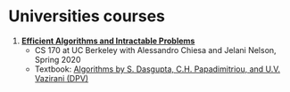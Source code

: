 # Universities courses

1. [**Efficient Algorithms and Intractable Problems**](https://cs170.org/)
	- CS 170 at UC Berkeley with Alessandro Chiesa and Jelani Nelson, Spring 2020
	- Textbook: [Algorithms by S. Dasgupta, C.H. Papadimitriou, and U.V. Vazirani (DPV)](https://cseweb.ucsd.edu/~dasgupta/book/index.html)